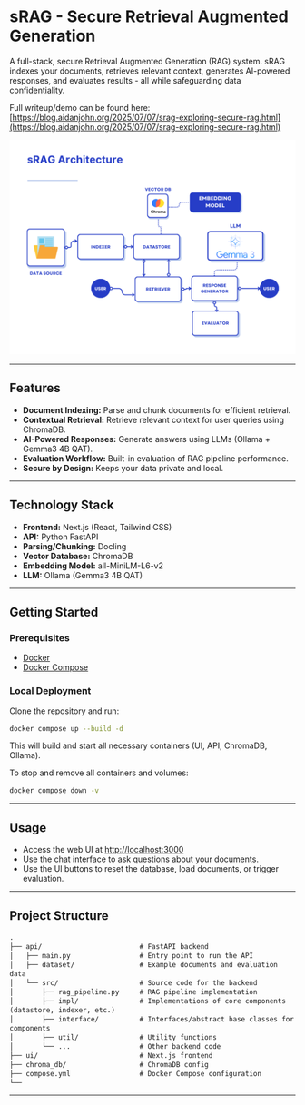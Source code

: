 # sRAG - Secure Retrieval Augmented Generation

A full-stack, secure Retrieval Augmented Generation (RAG) system. sRAG indexes your documents, retrieves relevant context, generates AI-powered responses, and evaluates results - all while safeguarding data confidentiality.

Full writeup/demo can be found here: [https://blog.aidanjohn.org/2025/07/07/srag-exploring-secure-rag.html](https://blog.aidanjohn.org/2025/07/07/srag-exploring-secure-rag.html)

![Architecture](./sRAG_Architecture.png)

---

## Features

- **Document Indexing:** Parse and chunk documents for efficient retrieval.
- **Contextual Retrieval:** Retrieve relevant context for user queries using ChromaDB.
- **AI-Powered Responses:** Generate answers using LLMs (Ollama + Gemma3 4B QAT).
- **Evaluation Workflow:** Built-in evaluation of RAG pipeline performance.
- **Secure by Design:** Keeps your data private and local.

---

## Technology Stack

- **Frontend:** Next.js (React, Tailwind CSS)
- **API:** Python FastAPI
- **Parsing/Chunking:** Docling
- **Vector Database:** ChromaDB
- **Embedding Model:** all-MiniLM-L6-v2
- **LLM:** Ollama (Gemma3 4B QAT)

---

## Getting Started

### Prerequisites

- [Docker](https://www.docker.com/)
- [Docker Compose](https://docs.docker.com/compose/)

### Local Deployment

Clone the repository and run:

```sh
docker compose up --build -d
```

This will build and start all necessary containers (UI, API, ChromaDB, Ollama).

To stop and remove all containers and volumes:

```sh
docker compose down -v
```

---

## Usage

- Access the web UI at [http://localhost:3000](http://localhost:3000)
- Use the chat interface to ask questions about your documents.
- Use the UI buttons to reset the database, load documents, or trigger evaluation.

---

## Project Structure

```
.
├── api/                        # FastAPI backend
│   ├── main.py                 # Entry point to run the API
│   ├── dataset/                # Example documents and evaluation data
│   └── src/                    # Source code for the backend
│       ├── rag_pipeline.py     # RAG pipeline implementation
│       ├── impl/               # Implementations of core components (datastore, indexer, etc.)
│       ├── interface/          # Interfaces/abstract base classes for components
│       ├── util/               # Utility functions
│       └── ...                 # Other backend code
├── ui/                         # Next.js frontend
├── chroma_db/                  # ChromaDB config
├── compose.yml                 # Docker Compose configuration
└──

```

---
